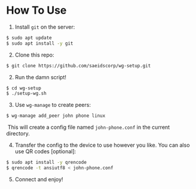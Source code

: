 # How To Use

1.  Install `git` on the server:

```bash
$ sudo apt update
$ sudo apt install -y git
```

2. Clone this repo:

```bash
$ git clone https://github.com/saeidscorp/wg-setup.git
```

2. Run the damn script!

```bash
$ cd wg-setup
$ ./setup-wg.sh
```

3. Use `wg-manage` to create peers:

```bash
$ wg-manage add_peer john phone linux
```

​	This will create a config file named `john-phone.conf` in the current directory.

4. Transfer the config to the device to use however you like. You can also use QR codes [optional]:

```bash
$ sudo apt install -y qrencode
$ qrencode -t ansiutf8 < john-phone.conf
```

5. Connect and enjoy!